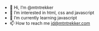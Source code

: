 - 👋 Hi, I’m @mtntrekker
- 👀 I’m interested in html, css and javascript
- 🌱 I’m currently learning javascript
- 📫 How to reach me jd@mtntrekker.com

<!---
mtntrekker/mtntrekker is a ✨ special ✨ repository because its `README.md` (this file) appears on your GitHub profile.
You can click the Preview link to take a look at your changes.
--->
